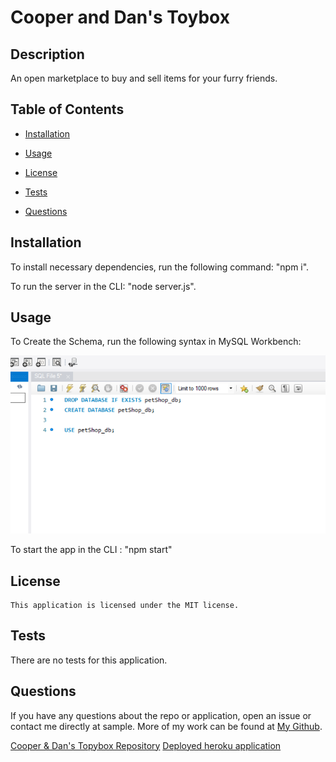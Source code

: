 # Cooper and Dan's Toybox

## Description
An open marketplace to buy and sell items for your furry friends.

  ## Table of Contents
  
  * [Installation](#installation)
  
  * [Usage](#usage)
  
  * [License](#license)

  * [Tests](#tests)
  
  * [Questions](#questions)
  
  ## Installation
  
  To install necessary dependencies, run the following command: "npm i".

  To run the server in the CLI: "node server.js".
  
  
  ## Usage

To Create the Schema, run the following syntax in MySQL Workbench:

  ![CreateSchema](public/images/workbenchschema.PNG)

To start the app in the CLI : "npm start"
  

  ## License
    
    This application is licensed under the MIT license.
    

  ## Tests
  
  There are no tests for this application.
  
      
  ## Questions  

  If you have any questions about the repo or application, open an issue or contact me directly at sample. More of my work can be found at [My Github](https://github.com/brob92993).

  [Cooper & Dan's Topybox Repository](https://github.com/tloyzelle/Project-2.git)
  [Deployed heroku application](https://cooper-and-dans-toybox.herokuapp.com/)
